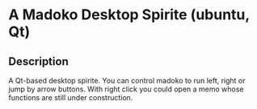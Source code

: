 # A Madoko Desktop Spirite (ubuntu, Qt)  
## Description  
A Qt-based desktop spirite. You can control madoko to run left, right or jump by arrow buttons. With right click you could open a memo whose functions are still under construction.  
 
